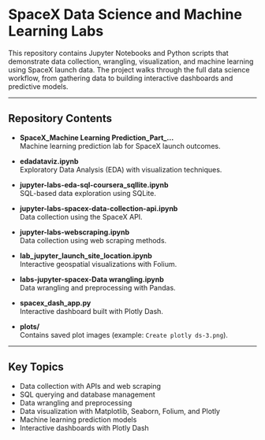 # SpaceX Data Science and Machine Learning Labs

This repository contains Jupyter Notebooks and Python scripts that demonstrate data collection, wrangling, visualization, 
and machine learning using SpaceX launch data. The project walks through the full data science workflow, from gathering data 
to building interactive dashboards and predictive models.

---

## Repository Contents

- **SpaceX_Machine Learning Prediction_Part_…**  
  Machine learning prediction lab for SpaceX launch outcomes.

- **edadataviz.ipynb**  
  Exploratory Data Analysis (EDA) with visualization techniques.

- **jupyter-labs-eda-sql-coursera_sqllite.ipynb**  
  SQL-based data exploration using SQLite.

- **jupyter-labs-spacex-data-collection-api.ipynb**  
  Data collection using the SpaceX API.

- **jupyter-labs-webscraping.ipynb**  
  Data collection using web scraping methods.

- **lab_jupyter_launch_site_location.ipynb**  
  Interactive geospatial visualizations with Folium.

- **labs-jupyter-spacex-Data wrangling.ipynb**  
  Data wrangling and preprocessing with Pandas.

- **spacex_dash_app.py**  
  Interactive dashboard built with Plotly Dash.

- **plots/**  
  Contains saved plot images (example: `Create plotly ds-3.png`).

---

## Key Topics

- Data collection with APIs and web scraping  
- SQL querying and database management  
- Data wrangling and preprocessing  
- Data visualization with Matplotlib, Seaborn, Folium, and Plotly  
- Machine learning prediction models  
- Interactive dashboards with Plotly Dash  
